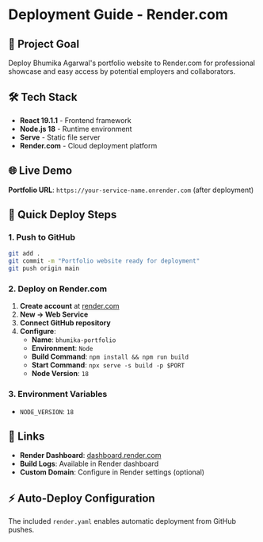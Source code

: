 # Deployment Guide - Render.com

## 🎯 Project Goal

Deploy Bhumika Agarwal's portfolio website to Render.com for professional showcase and easy access by potential employers and collaborators.

## 🛠️ Tech Stack

- **React 19.1.1** - Frontend framework
- **Node.js 18** - Runtime environment
- **Serve** - Static file server
- **Render.com** - Cloud deployment platform

## 🌐 Live Demo

**Portfolio URL**: `https://your-service-name.onrender.com` (after deployment)

## 🚀 Quick Deploy Steps

### 1. Push to GitHub

```bash
git add .
git commit -m "Portfolio website ready for deployment"
git push origin main
```

### 2. Deploy on Render.com

1. **Create account** at [render.com](https://render.com)
2. **New → Web Service**
3. **Connect GitHub repository**
4. **Configure**:
   - **Name**: `bhumika-portfolio`
   - **Environment**: `Node`
   - **Build Command**: `npm install && npm run build`
   - **Start Command**: `npx serve -s build -p $PORT`
   - **Node Version**: `18`

### 3. Environment Variables

- `NODE_VERSION`: `18`

## 🔗 Links

- **Render Dashboard**: [dashboard.render.com](https://dashboard.render.com)
- **Build Logs**: Available in Render dashboard
- **Custom Domain**: Configure in Render settings (optional)

## ⚡ Auto-Deploy Configuration

The included `render.yaml` enables automatic deployment from GitHub pushes.
